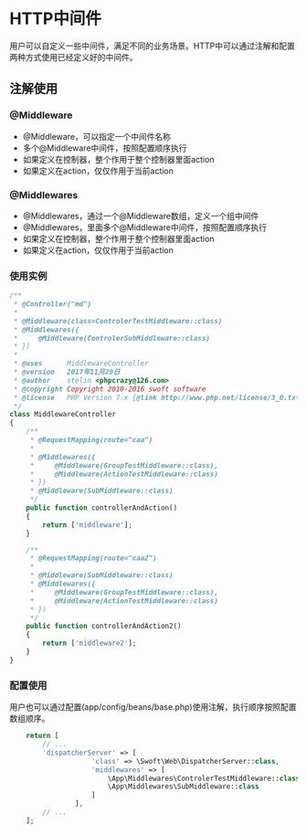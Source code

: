 # HTTP中间件

用户可以自定义一些中间件，满足不同的业务场景。HTTP中可以通过注解和配置两种方式使用已经定义好的中间件。

## 注解使用

### @Middleware

- @Middleware，可以指定一个中间件名称
- 多个@Middleware中间件，按照配置顺序执行
- 如果定义在控制器，整个作用于整个控制器里面action
- 如果定义在action，仅仅作用于当前action

### @Middlewares

- @Middlewares，通过一个@Middleware数组，定义一个组中间件
- @Middlewares，里面多个@Middleware中间件，按照配置顺序执行
- 如果定义在控制器，整个作用于整个控制器里面action
- 如果定义在action，仅仅作用于当前action

### 使用实例

```php
/**
 * @Controller("md")
 *
 * @Middleware(class=ControlerTestMiddleware::class)
 * @Middlewares({
 *     @Middleware(ControlerSubMiddleware::class)
 * })
 *
 * @uses      MiddlewareController
 * @version   2017年11月29日
 * @author    stelin <phpcrazy@126.com>
 * @copyright Copyright 2010-2016 swoft software
 * @license   PHP Version 7.x {@link http://www.php.net/license/3_0.txt}
 */
class MiddlewareController
{
    /**
     * @RequestMapping(route="caa")
     *
     * @Middlewares({
     *     @Middleware(GroupTestMiddleware::class),
     *     @Middleware(ActionTestMiddleware::class)
     * })
     * @Middleware(SubMiddleware::class)
     */
    public function controllerAndAction()
    {
        return ['middleware'];
    }

    /**
     * @RequestMapping(route="caa2")
     *
     * @Middleware(SubMiddleware::class)
     * @Middlewares({
     *     @Middleware(GroupTestMiddleware::class),
     *     @Middleware(ActionTestMiddleware::class)
     * })
     */
    public function controllerAndAction2()
    {
        return ['middleware2'];
    }
}
```

### 配置使用

用户也可以通过配置(app/config/beans/base.php)使用注解，执行顺序按照配置数组顺序。

```php
    return [
        // ...
        'dispatcherServer' => [
                    'class' => \Swoft\Web\DispatcherServer::class,
                    'middlewares' => [
                        \App\Middlewares\ControlerTestMiddleware::class,
                        \App\Middlewares\SubMiddleware::class
                    ]
                ],
        // ...    
    ];
```
